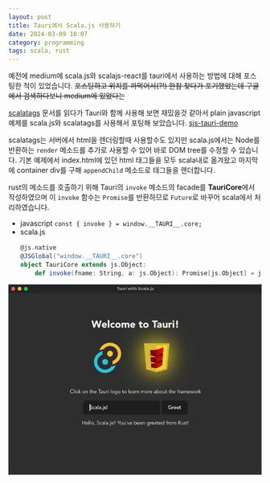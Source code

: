 ```yaml
---
layout: post
title: Tauri에서 Scala.js 사용하기
date: 2024-03-09 10:07
category: programming
tags: scala, rust
---
```


예전에 medium에 scala.js와 scalajs-react를 tauri에서 사용하는 방법에 대해 포스팅한 적이 있었습니다. ~~포스팅하고 위치를 까먹어서(?!) 한참 찾다가 포기했었는데 구글에서 검색하다보니 medium에 있었다는~~

[scalatags](https://com-lihaoyi.github.io/scalatags/) 문서를 읽다가 Tauri와 함께 사용해 보면 재밌을것 같아서 plain javascript 예제를 scala.js와 scalatags를 사용해서 포팅해 보았습니다. [sjs-tauri-demo](https://github.com/nineclue/sjs-tauri-demo)

scalatags는 서버에서 html을 렌더링할때 사용할수도 있지만 scala.js에서는 Node를 반환하는 `render` 메소드를 추가로 사용할 수 있어 바로 DOM tree를 수정할 수 있습니다. 기본 예제에서 index.html에 있던 html 태그들을 모두 scala내로 옮겨왔고 마지막에 container div를 구해 `appendChild` 메소드로 태그들을 렌더합니다.

rust의 메소드를 호출하기 위해 Tauri의 `invoke` 메소드의 facade를 **TauriCore**에서 작성하였으며 이 `invoke` 함수는 `Promise`를 반환하므로 `Future`로 바꾸어 scala에서 처리하였습니다.

* javascript
    `const { invoke } = window.__TAURI__.core;`
* scala.js
    ``` scala
    @js.native
    @JSGlobal("window.__TAURI__.core")
    object TauriCore extends js.Object:
        def invoke(fname: String, a: js.Object): Promise[js.Object] = js.native
    ```

![ScreenShot](assets/tauri_scalajs.jpg)
